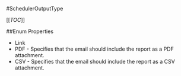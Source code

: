 #SchedulerOutputType

[[_TOC_]]

##Enum Properties 

* Link
* PDF -  Specifies that the email should include the report as a PDF attachment. 
* CSV -  Specifies that the email should include the report as a CSV attachment. 